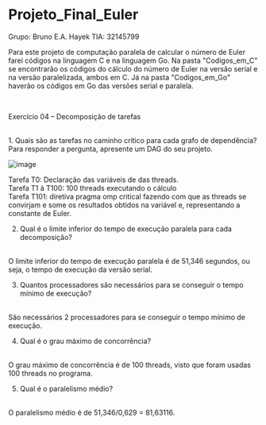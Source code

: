 # Projeto_Final_Euler


Grupo: Bruno E.A. Hayek TIA: 32145799
<br>

  Para este projeto de computação paralela de calcular o número de Euler farei códigos na linguagem C e na linguagem Go. Na pasta "Codigos_em_C" se encontrarão os códigos do cálculo do número de Euler na versão serial e na versão paralelizada, ambos em C. Já na pasta "Codigos_em_Go" haverão os códigos em Go das versões serial e paralela.

<br>

Exercício 04 – Decomposição de tarefas

<br>
1. Quais são as tarefas no caminho crítico para cada grafo de dependência? Para responder a pergunta, apresente um DAG do seu projeto.
<br>

![image](https://github.com/BrunoEAH/Projeto_Final_Euler/assets/111454984/ea5f4ed6-8b49-45a8-9082-f48147b39c26)

Tarefa T0: Declaração das variáveis de das threads.
<br>
Tarefa T1 à T100: 100 threads executando o cálculo
<br>
Tarefa T101: diretiva pragma omp critical fazendo com que as threads se convirjam e some os resultados obtidos na variável e, representando a constante de Euler.
<br>

2. Qual é o limite inferior do tempo de execução paralela para cada decomposição?
<br>
  O limite inferior do tempo de execução paralela é de 51,346 segundos, ou seja, o tempo de execução da versão serial. 
<br>

3. Quantos processadores são necessários para se conseguir o tempo mínimo de execução?
<br>
  São necessários 2 processadores para se conseguir o tempo mínimo de execução.
<br>

4. Qual é o grau máximo de concorrência?

<br>
  O grau máximo de concorrência é de 100 threads, visto que foram usadas 100 threads no programa.
<br>

5. Qual é o paralelismo médio?
<br>
  O paralelismo médio é de 51,346/0,629 = 81,63116.
<br>

